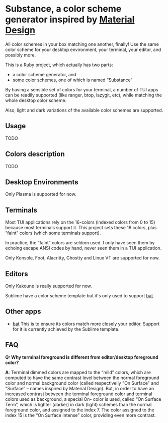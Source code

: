 # Substance, a color scheme generator inspired by [Material Design](https://m3.material.io/)

All color schemes in your box matching one another, finally! Use the same color scheme for your desktop environment, your terminal, your editor, and possibly more.

This is a Ruby project, which actually has two parts:

- a color scheme generator, and
- some color schemes, one of which is named “Substance”

By having a sensible set of colors for your terminal, a number of TUI apps can be readily supported (like ranger, btop, lazygit, etc), while matching the whole desktop color scheme.

Also, light and dark variations of the available color schemes are supported.

## Usage

TODO

## Colors description

TODO

## Desktop Environments

Only Plasma is supported for now.

## Terminals

Most TUI applications rely on the 16-colors (indexed colors from 0 to 15) because most terminals support it. This project sets these 16 colors, plus “faint” colors (which some terminals support).

In practice, the “faint” colors are seldom used. I only have seen them by echoing escape ANSI codes by hand, never seen them in a TUI application.

Only Konsole, Foot, Alacritty, Ghostty and Linux VT are supported for now.

## Editors

Only Kakoune is really supported for now.

Sublime have a color scheme template but it's only used to support [bat](https://github.com/sharkdp/bat).

## Other apps

- [bat](https://github.com/sharkdp/bat)
	This is to ensure its colors match more closely your editor. Support for it is currently achieved by the Sublime template.

## FAQ

**Q: Why terminal foreground is different from editor/desktop foreground color?**

**A**: Terminal dimmed colors are mapped to the “mild” colors, which are computed to have the same contrast level between the normal foreground color and normal background color (called respectivelly "On Surface" and “Surface” – names inspired by Material Design). But, in order to have an increased contrast between the terminal foreground color and terminal colors used as background, a special On- color is used, called “On Surface Term”, which is lighter (darker) in dark (light) schemes than the normal foreground color, and assigned to the index 7. The color assigned to the index 15 is the “On Surface Intense” color, providing even more contrast.
